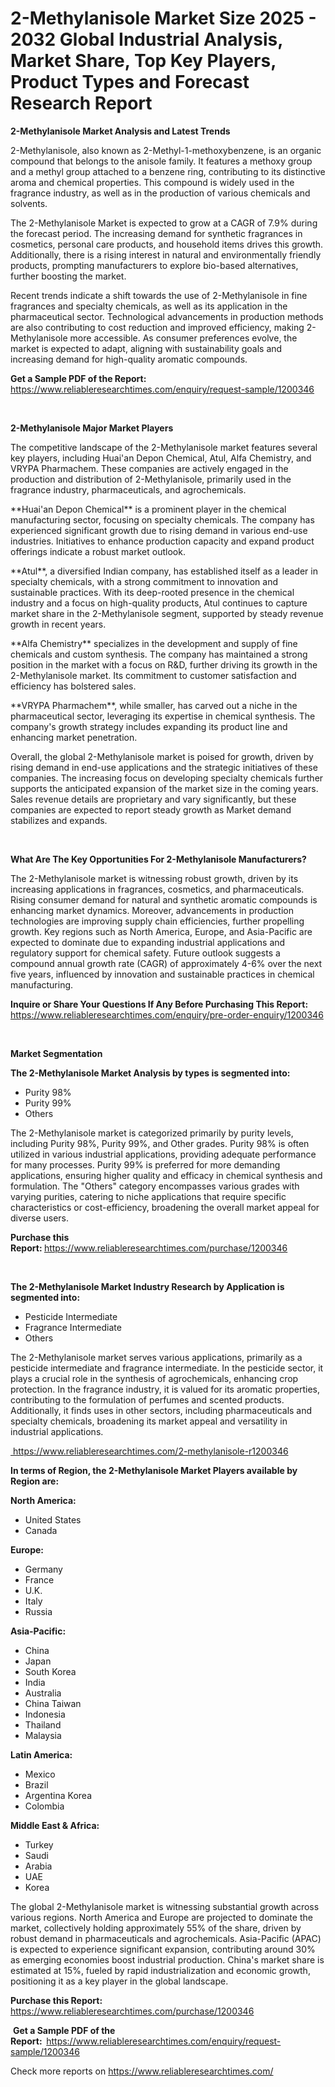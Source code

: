 <p><h1>2-Methylanisole Market Size 2025 - 2032 Global Industrial Analysis, Market Share, Top Key Players, Product Types and Forecast Research Report</h1></p><p><strong>2-Methylanisole Market Analysis and Latest Trends</strong></p>
<p><p>2-Methylanisole, also known as 2-Methyl-1-methoxybenzene, is an organic compound that belongs to the anisole family. It features a methoxy group and a methyl group attached to a benzene ring, contributing to its distinctive aroma and chemical properties. This compound is widely used in the fragrance industry, as well as in the production of various chemicals and solvents.</p><p>The 2-Methylanisole Market is expected to grow at a CAGR of 7.9% during the forecast period. The increasing demand for synthetic fragrances in cosmetics, personal care products, and household items drives this growth. Additionally, there is a rising interest in natural and environmentally friendly products, prompting manufacturers to explore bio-based alternatives, further boosting the market. </p><p>Recent trends indicate a shift towards the use of 2-Methylanisole in fine fragrances and specialty chemicals, as well as its application in the pharmaceutical sector. Technological advancements in production methods are also contributing to cost reduction and improved efficiency, making 2-Methylanisole more accessible. As consumer preferences evolve, the market is expected to adapt, aligning with sustainability goals and increasing demand for high-quality aromatic compounds.</p></p>
<p><strong>Get a Sample PDF of the Report:&nbsp;</strong> <a href="https://www.reliableresearchtimes.com/enquiry/request-sample/1200346?utm_campaign=3260&utm_medium=2&utm_source=Github&utm_content=ia&utm_term=02042025&utm_id=2-methylanisole">https://www.reliableresearchtimes.com/enquiry/request-sample/1200346</a></p>
<p>&nbsp;</p>
<p><strong>2-Methylanisole Major Market Players</strong></p>
<p><p>The competitive landscape of the 2-Methylanisole market features several key players, including Huai'an Depon Chemical, Atul, Alfa Chemistry, and VRYPA Pharmachem. These companies are actively engaged in the production and distribution of 2-Methylanisole, primarily used in the fragrance industry, pharmaceuticals, and agrochemicals.</p><p>**Huai'an Depon Chemical** is a prominent player in the chemical manufacturing sector, focusing on specialty chemicals. The company has experienced significant growth due to rising demand in various end-use industries. Initiatives to enhance production capacity and expand product offerings indicate a robust market outlook.</p><p>**Atul**, a diversified Indian company, has established itself as a leader in specialty chemicals, with a strong commitment to innovation and sustainable practices. With its deep-rooted presence in the chemical industry and a focus on high-quality products, Atul continues to capture market share in the 2-Methylanisole segment, supported by steady revenue growth in recent years.</p><p>**Alfa Chemistry** specializes in the development and supply of fine chemicals and custom synthesis. The company has maintained a strong position in the market with a focus on R&D, further driving its growth in the 2-Methylanisole market. Its commitment to customer satisfaction and efficiency has bolstered sales.</p><p>**VRYPA Pharmachem**, while smaller, has carved out a niche in the pharmaceutical sector, leveraging its expertise in chemical synthesis. The company's growth strategy includes expanding its product line and enhancing market penetration.</p><p>Overall, the global 2-Methylanisole market is poised for growth, driven by rising demand in end-use applications and the strategic initiatives of these companies. The increasing focus on developing specialty chemicals further supports the anticipated expansion of the market size in the coming years. Sales revenue details are proprietary and vary significantly, but these companies are expected to report steady growth as Market demand stabilizes and expands.</p></p>
<p>&nbsp;</p>
<p><strong>What Are The Key Opportunities For 2-Methylanisole Manufacturers?</strong></p>
<p><p>The 2-Methylanisole market is witnessing robust growth, driven by its increasing applications in fragrances, cosmetics, and pharmaceuticals. Rising consumer demand for natural and synthetic aromatic compounds is enhancing market dynamics. Moreover, advancements in production technologies are improving supply chain efficiencies, further propelling growth. Key regions such as North America, Europe, and Asia-Pacific are expected to dominate due to expanding industrial applications and regulatory support for chemical safety. Future outlook suggests a compound annual growth rate (CAGR) of approximately 4-6% over the next five years, influenced by innovation and sustainable practices in chemical manufacturing.</p></p>
<p><strong>Inquire or Share Your Questions If Any Before Purchasing This Report:</strong> <a href="https://www.reliableresearchtimes.com/enquiry/pre-order-enquiry/1200346?utm_campaign=3260&utm_medium=2&utm_source=Github&utm_content=ia&utm_term=02042025&utm_id=2-methylanisole">https://www.reliableresearchtimes.com/enquiry/pre-order-enquiry/1200346</a></p>
<p>&nbsp;</p>
<p><strong>Market Segmentation</strong></p>
<p><strong>The 2-Methylanisole Market Analysis by types is segmented into:</strong></p>
<p><ul><li>Purity 98%</li><li>Purity 99%</li><li>Others</li></ul></p>
<p><p>The 2-Methylanisole market is categorized primarily by purity levels, including Purity 98%, Purity 99%, and Other grades. Purity 98% is often utilized in various industrial applications, providing adequate performance for many processes. Purity 99% is preferred for more demanding applications, ensuring higher quality and efficacy in chemical synthesis and formulation. The "Others" category encompasses various grades with varying purities, catering to niche applications that require specific characteristics or cost-efficiency, broadening the overall market appeal for diverse users.</p></p>
<p><strong>Purchase this Report:&nbsp;</strong><a href="https://www.reliableresearchtimes.com/purchase/1200346?utm_campaign=3260&utm_medium=2&utm_source=Github&utm_content=ia&utm_term=02042025&utm_id=2-methylanisole">https://www.reliableresearchtimes.com/purchase/1200346</a></p>
<p>&nbsp;</p>
<p><strong>The 2-Methylanisole Market Industry Research by Application is segmented into:</strong></p>
<p><ul><li>Pesticide Intermediate</li><li>Fragrance Intermediate</li><li>Others</li></ul></p>
<p><p>The 2-Methylanisole market serves various applications, primarily as a pesticide intermediate and fragrance intermediate. In the pesticide sector, it plays a crucial role in the synthesis of agrochemicals, enhancing crop protection. In the fragrance industry, it is valued for its aromatic properties, contributing to the formulation of perfumes and scented products. Additionally, it finds uses in other sectors, including pharmaceuticals and specialty chemicals, broadening its market appeal and versatility in industrial applications.</p></p>
<p><a href="https://www.reliableresearchtimes.com/2-methylanisole-r1200346?utm_campaign=3260&utm_medium=2&utm_source=Github&utm_content=ia&utm_term=02042025&utm_id=2-methylanisole">&nbsp;https://www.reliableresearchtimes.com/2-methylanisole-r1200346</a></p>
<p><strong>In terms of Region, the 2-Methylanisole Market Players available by Region are:</strong></p>
<p>
    <p> <strong> North America: </strong>
        <ul>
            <li>United States</li>
            <li>Canada</li>
        </ul>
        </p> 
    <p> <strong> Europe: </strong>
        <ul>
            <li>Germany</li>
            <li>France</li>
            <li>U.K.</li>
            <li>Italy</li>
            <li>Russia</li>
        </ul>
        </p> 
    <p> <strong> Asia-Pacific: </strong>
        <ul>
            <li>China</li>
            <li>Japan</li>
            <li>South Korea</li>
            <li>India</li>
            <li>Australia</li>
            <li>China Taiwan</li>
            <li>Indonesia</li>
            <li>Thailand</li>
            <li>Malaysia</li>
        </ul>
        </p> 
    <p> <strong> Latin America: </strong>
        <ul>
            <li>Mexico</li>
            <li>Brazil</li>
            <li>Argentina Korea</li>
            <li>Colombia</li>
        </ul>
        </p> 
    <p> <strong> Middle East & Africa: </strong>
        <ul>
            <li>Turkey</li>
            <li>Saudi</li>
            <li>Arabia</li>
            <li>UAE</li>
            <li>Korea</li>
        </ul>
    </p>
    </p>
<p><p>The global 2-Methylanisole market is witnessing substantial growth across various regions. North America and Europe are projected to dominate the market, collectively holding approximately 55% of the share, driven by robust demand in pharmaceuticals and agrochemicals. Asia-Pacific (APAC) is expected to experience significant expansion, contributing around 30% as emerging economies boost industrial production. China's market share is estimated at 15%, fueled by rapid industrialization and economic growth, positioning it as a key player in the global landscape.</p></p>
<p><strong>Purchase this Report: </strong><a href="https://www.reliableresearchtimes.com/purchase/1200346?utm_campaign=3260&utm_medium=2&utm_source=Github&utm_content=ia&utm_term=02042025&utm_id=2-methylanisole">https://www.reliableresearchtimes.com/purchase/1200346</a></p>
<p>&nbsp;<strong>Get a Sample PDF of the Report:&nbsp;&nbsp;</strong><a href="https://www.reliableresearchtimes.com/enquiry/request-sample/1200346?utm_campaign=3260&utm_medium=2&utm_source=Github&utm_content=ia&utm_term=02042025&utm_id=2-methylanisole">https://www.reliableresearchtimes.com/enquiry/request-sample/1200346</a></p>
<p><strong></strong></p>
<p>Check more reports on <a href="https://www.reliableresearchtimes.com/?utm_campaign=3260&utm_medium=2&utm_source=Github&utm_content=ia&utm_term=02042025&utm_id=2-methylanisole">https://www.reliableresearchtimes.com/</a></p>